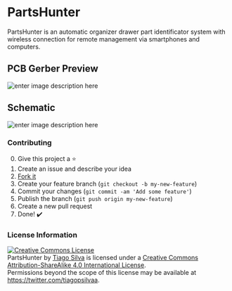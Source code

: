 # PartsHunter
PartsHunter is an automatic organizer drawer part identificator system with wireless connection for remote management via smartphones and computers.

## PCB Gerber Preview
![enter image description here](https://lh3.googleusercontent.com/K7e8IVE0NYXMukJ8DKRDlWNtipu_It7PXWK6e7vAwahFuzRGvGKD8U49hNaJK8dmCcfjk_rcUTBtwQ)

## Schematic
![enter image description here](https://lh3.googleusercontent.com/-XdKLJyOVVpQAgo-qhVDoIEv0AKoE9KByOqFftETB7E4rWh-Zzq6cLmRBjIU5i2Y3aLlAA6yOBuCQg=s2000)

### Contributing
0. Give this project a :star:
1. Create an issue and describe your idea
2. [Fork it](https://github.com/TiagoPaulaSilva/PartsHunter/fork)
3. Create your feature branch (`git checkout -b my-new-feature`)
4. Commit your changes (`git commit -am 'Add some feature'`)
5. Publish the branch (`git push origin my-new-feature`)
6. Create a new pull request
7. Done! :heavy_check_mark:

### License Information
<a rel="license" href="http://creativecommons.org/licenses/by-sa/4.0/"><img alt="Creative Commons License" style="border-width:0" src="https://i.creativecommons.org/l/by-sa/4.0/88x31.png" /></a><br /><span xmlns:dct="http://purl.org/dc/terms/" property="dct:title">PartsHunter</span> by <a xmlns:cc="http://creativecommons.org/ns#" href="https://github.com/TiagoPaulaSilva" property="cc:attributionName" rel="cc:attributionURL">Tiago Silva</a> is licensed under a <a rel="license" href="http://creativecommons.org/licenses/by-sa/4.0/">Creative Commons Attribution-ShareAlike 4.0 International License</a>.<br />Permissions beyond the scope of this license may be available at <a xmlns:cc="http://creativecommons.org/ns#" href="https://twitter.com/tiagopsilvaa" rel="cc:morePermissions">https://twitter.com/tiagopsilvaa</a>.
